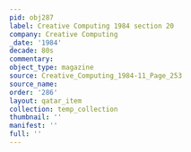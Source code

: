 ```yaml
---
pid: obj287
label: Creative Computing 1984 section 20
company: Creative Computing
_date: '1984'
decade: 80s
commentary: 
object_type: magazine
source: Creative_Computing_1984-11_Page_253
source_name: 
order: '286'
layout: qatar_item
collection: temp_collection
thumbnail: ''
manifest: ''
full: ''
---
```

